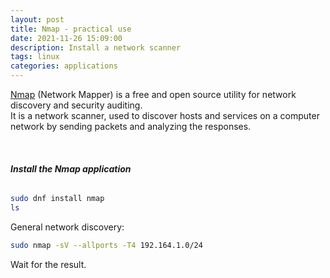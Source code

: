 ```yaml
---
layout: post
title: Nmap - practical use
date: 2021-11-26 15:09:00
description: Install a network scanner
tags: linux
categories: applications
---
```


[Nmap](https://nmap.org/) (Network Mapper) is a free and open source utility for network discovery and security auditing.  
It is a network scanner, used to discover hosts and services on a computer network by sending packets and analyzing the responses.

&nbsp;

###### **Install the Nmap application**

```bash
sudo dnf install nmap
ls
```

General network discovery:

```bash
sudo nmap -sV --allports -T4 192.164.1.0/24
```

Wait for the result.

<script src="https://giscus.app/client.js"
        data-repo="pratajo/pratajo.github.io"
        data-repo-id="R_kgDONl93Sw"
        data-category="Comments"
        data-category-id="DIC_kwDONl93S84Cl7yv"
        data-mapping="title"
        data-strict="1"
        data-reactions-enabled="1"
        data-emit-metadata="0"
        data-input-position="bottom"
        data-theme="preferred_color_scheme"
        data-lang="en"
        crossorigin="anonymous"
        async>
</script>
